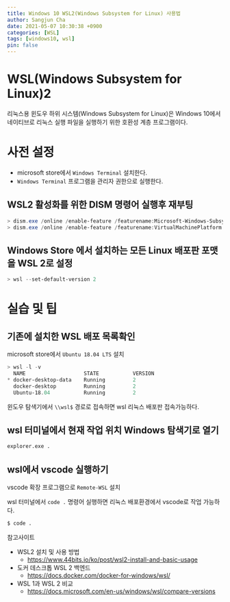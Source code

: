 ```yaml
---
title: Windows 10 WSL2(Windows Subsystem for Linux) 사용법
author: Sangjun Cha
date: 2021-05-07 10:30:38 +0900
categories: [WSL]
tags: [windows10, wsl]
pin: false
---
```


# WSL(Windows Subsystem for Linux)2

리눅스용 윈도우 하위 시스템(Windows Subsystem for Linux)은 Windows 10에서 네이티브로 리눅스 실행 파일을 실행하기 위한 호환성 계층 프로그램이다.

# 사전 설정

- microsoft store에서 `Windows Terminal` 설치한다.
- `Windows Terminal` 프로그램을 관리자 권한으로 실행한다.

## WSL2 활성화를 위한 DISM 명령어 실행후 재부팅

```powershell
> dism.exe /online /enable-feature /featurename:Microsoft-Windows-Subsystem-Linux /all /norestart
> dism.exe /online /enable-feature /featurename:VirtualMachinePlatform /all /norestart
```

## Windows Store 에서 설치하는 모든 Linux 배포판 포맷을 WSL 2로 설정

```powershell
> wsl --set-default-version 2
```

# 실습 및 팁

## 기존에 설치한 WSL 배포 목록확인

microsoft store에서 `Ubuntu 18.04 LTS` 설치

```powershell
> wsl -l -v
  NAME                   STATE           VERSION
* docker-desktop-data    Running         2
  docker-desktop         Running         2
  Ubuntu-18.04           Running         2
```

윈도우 탐색기에서 `\\wsl$` 경로로 접속하면 wsl 리눅스 배포판 접속가능하다.

## wsl 터미널에서 현재 작업 위치 Windows 탐색기로 열기

```bash
explorer.exe .
```

## wsl에서 vscode  실행하기 

vscode 확장 프로그램으로 `Remote-WSL` 설치

wsl 터미널에서 `code .` 명령어 실행하면 리눅스 배포환경에서 vscode로 작업 가능하다.

```bash
$ code .
```

참고사이트  
- WSL2 설치 및 사용 방법
  - https://www.44bits.io/ko/post/wsl2-install-and-basic-usage
- 도커 데스크톱 WSL 2 백엔드
  - https://docs.docker.com/docker-for-windows/wsl/
- WSL 1과 WSL 2 비교
  - https://docs.microsoft.com/en-us/windows/wsl/compare-versions